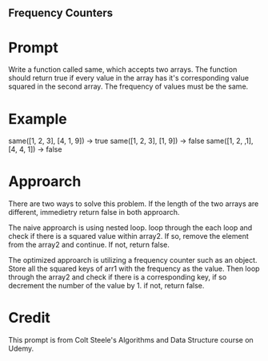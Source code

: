 ## Frequency Counters

# Prompt

Write a function called same, which accepts two arrays. The function should return true if every value in the array has it's corresponding value squared in the second array. The frequency of values must be the same.

# Example

same([1, 2, 3], [4, 1, 9]) -> true
same([1, 2, 3], [1, 9]) -> false
same([1, 2, ,1], [4, 4, 1]) -> false

# Approarch

There are two ways to solve this problem. If the length of the two arrays are different, immedietry return false in both approarch.

The naive approarch is using nested loop. loop through the each loop and check if there is a squared value within array2. If so, remove the element from the array2 and continue. If not, return false.

The optimized approarch is utilizing a frequency counter such as an object. Store all the squared keys of arr1 with the frequency as the value. Then loop through the array2 and check if there is a corresponding key, if so decrement the number of the value by 1. if not, return false.

# Credit

This prompt is from Colt Steele's Algorithms and Data Structure course on Udemy.
